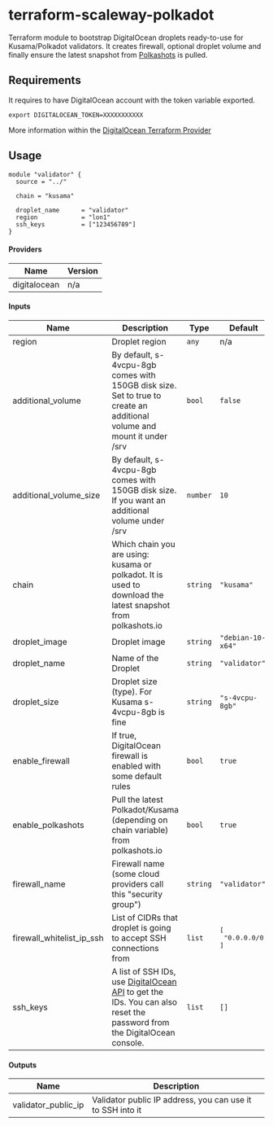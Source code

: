 # terraform-scaleway-polkadot

Terraform module to bootstrap DigitalOcean droplets ready-to-use for Kusama/Polkadot validators. It creates firewall, optional droplet volume and finally ensure the latest snapshot from [Polkashots](https://polkashots.io) is pulled.

## Requirements

It requires to have DigitalOcean account with the token variable exported. 

```
export DIGITALOCEAN_TOKEN=XXXXXXXXXXX
```

More information within the [DigitalOcean Terraform Provider](https://registry.terraform.io/providers/digitalocean/digitalocean/latest/docs)

## Usage

```hcl
module "validator" {
  source = "../"

  chain = "kusama"

  droplet_name      = "validator"
  region            = "lon1"
  ssh_keys          = ["123456789"]
}
```

#### Providers

| Name | Version |
|------|---------|
| digitalocean | n/a |

#### Inputs

| Name | Description | Type | Default |
|------|-------------|------|---------|
| region | Droplet region | `any` | n/a |
| additional_volume | By default, s-4vcpu-8gb comes with 150GB disk size. Set to true to create an additional volume and mount it under /srv | `bool` | `false` |
| additional_volume_size | By default, s-4vcpu-8gb comes with 150GB disk size. If you want an additional volume under /srv | `number` | `10` |
| chain | Which chain you are using: kusama or polkadot. It is used to download the latest snapshot from polkashots.io | `string` | `"kusama"` |
| droplet_image | Droplet image | `string` | `"debian-10-x64"` |
| droplet_name | Name of the Droplet | `string` | `"validator"` |
| droplet_size | Droplet size (type). For Kusama s-4vcpu-8gb is fine | `string` | `"s-4vcpu-8gb"` |
| enable_firewall | If true, DigitalOcean firewall is enabled with some default rules | `bool` | `true` |
| enable_polkashots | Pull the latest Polkadot/Kusama (depending on chain variable) from polkashots.io | `bool` | `true` |
| firewall_name | Firewall name (some cloud providers call this "security group") | `string` | `"validator"` |
| firewall_whitelist_ip_ssh | List of CIDRs that droplet is going to accept SSH connections from | `list` | <pre>[<br>  "0.0.0.0/0"<br>]</pre> |
| ssh_keys | A list of SSH IDs, use [DigitalOcean API](https://developers.digitalocean.com/documentation/v2/#ssh-keys) to get the IDs. You can also reset the password from the DigitalOcean console. | `list` | `[]` |

#### Outputs

| Name | Description |
|------|-------------|
| validator_public_ip | Validator public IP address, you can use it to SSH into it |


